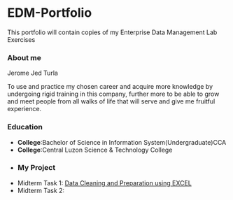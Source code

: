 # EDM-Portfolio
This portfolio will contain copies of my Enterprise Data Management Lab Exercises
### About me 
Jerome Jed Turla

To use and practice my chosen career and acquire more knowledge by undergoing rigid training in this company, further more to be able to grow and meet people from all walks of life that will serve and give me fruitful experience.
### Education
- **College**:Bachelor of Science in Information System(Undergraduate)CCA
- **College**:Central Luzon Science & Technology College
- ### My Project
- Midterm Task 1:  [Data Cleaning and Preparation using EXCEL](https://github.com/DarthJedi1221/EDM-Portfolio/tree/main/Midterm_Task1#readme)
- Midterm Task 2:
